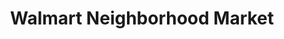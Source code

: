 ---
title: "Walmart Neighborhood Market"
url: /cape-coral/walmart-neighborhood-market/
shop: supermarket
---